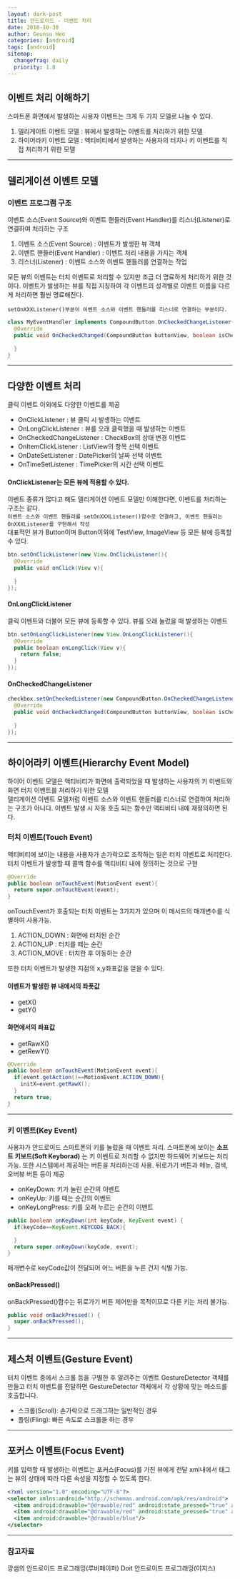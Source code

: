 ```yaml
---
layout: dark-post
title: 안드로이드 - 이벤트 처리
date: 2018-10-30
author: Geunsu Heo
categories: [android]
tags: [android]
sitemap:
  changefraq: daily
  priority: 1.0
---
```


## 이벤트 처리 이해하기
스마트폰 화면에서 발생하는 사용자 이벤트는 크게 두 가지 모델로 나눌 수 있다.
1. 델리게이트 이벤트 모델 : 뷰에서 발생하는 이벤트를 처리하기 위한 모델
2. 하이어라키 이벤트 모델 : 액티비티에서 발생하는 사용자의 터치나 키 이벤트를 직접 처리하기 위한 모델

---
## 델리게이션 이벤트 모델

### 이벤트 프로그램 구조 
이벤트 소스(Event Source)와 이벤트 핸들러(Event Handler)를 리스너(Listener)로 연결하여 처리하는 구조  
1. 이벤트 소스(Event Source) : 이벤트가 발생한 뷰 객체
2. 이벤트 핸들러(Event Handler) : 이벤트 처리 내용을 가지는 객체
3. 리스너(Listener) : 이벤트 소스와 이벤트 핸들러를 연결하는 작업

모든 뷰의 이벤트는 터치 이벤트로 처리할 수 있지만 조금 더 명료하게 처리하기 위한 것이다. 이벤트가 발생하는 뷰를 직접 지칭하여 각 이벤트의 성격별로 이벤트 이름을 다르게 처리하면 훨씬 명료해진다.

`setOnXXXListener()부분이 이벤트 소스와 이벤트 핸들러를 리스너로 연결하는 부분이다.`


```java
class MyEventHandler implements CompoundButton.OnCheckedChangeListener{
  @Override
  public void OnCheckedChanged(CompoundButton buttonView, boolean isChecked){
    
  }
} 
```

---
## 다양한 이벤트 처리
클릭 이벤트 이외에도 다양한 이벤트를 제공
- OnClickListener : 뷰 클릭 시 발생하는 이벤트
- OnLongClickListener : 뷰를 오래 클릭했을 때 발생하는 이벤트
- OnCheckedChangeListener : CheckBox의 상태 변경 이벤트
- OnItemClickListener : ListView의 항목 선택 이벤트
- OnDateSetListener : DatePicker의 날짜 선택 이벤트
- OnTimeSetListener : TimePicker의 시간 선택 이벤트

#### OnClickListener는 모든 뷰에 적용할 수 있다.
이벤트 종류가 많다고 해도 델리게이션 이벤트 모델만 이해한다면, 이벤트를 처리하는 구조는 같다.  
`이벤트 소스와 이벤트 핸들러를 setOnXXXListener()함수로 연결하고, 이벤트 핸들러는 OnXXXListener를 구현해서 작성`  
대표적인 뷰가 Button이며 Button이외에 TestView, ImageView 등 모든 뷰에 등록할 수 있다.

```java
btn.setOnClickListener(new View.OnClickListener(){
  @Override
  public void onClick(View v){
    
  }
});
```
#### OnLongClickListener
클릭 이벤트와 더불어 모든 뷰에 등록할 수 있다. 뷰를 오래 눌렀을 때 발생하는 이벤트
```java
btn.setOnLongClickListener(new View.OnLongClickListener(){
  @Override
  public boolean onLongClick(View v){
    return false;
  }
});
```  

#### OnCheckedChangeListener
```java
checkbox.setOnCheckedListener(new CompoundButton.OnCheckedChangeListener(){
  @Override
  public void OnCheckedChanged(CompoundButton buttonView, boolean isChecked){
    
  }
});
```

---

## 하이어라키 이벤트(Hierarchy Event Model)
하이어 이벤트 모델은 액티비티가 화면에 출력되었을 때 발생하는 사용자의 키 이벤트와 화면 터치 이벤트를 처리하기 위한 모델  
델리게이션 이벤트 모델처럼 이벤트 소스와 이벤트 핸들러를 리스너로 연결하여 처리하는 구조가 아니다. 이벤트 발생 시 자동 호출 되는 함수만 액티비티 내에 재정의하면 된다.

### 터치 이벤트(Touch Event)
액티비티에 보이는 내용을 사용자가 손가락으로 조작하는 일은 터치 이벤트로 처리한다.
터치 이벤트가 발생할 때 콜백 함수를 액티비티 내에 정의하는 것으로 구현
```java
@Override
public boolean onTouchEvent(MotionEvent event){
  return super.onTouchEvent(event);
}
```
onTouchEvent가 호출되는 터치 이벤트는 3가지가 있으며 이 메서드의 매개변수를 식별하여 사용가능.
1. ACTION_DOWN : 화면에 터치된 순간
2. ACTION_UP : 터치를 떼는 순간
3. ACTION_MOVE : 터치한 후 이동하는 순간

또한 터치 이벤트가 발생한 지점의 x,y좌표값을 얻을 수 있다.  

#### 이벤트가 발생한 뷰 내에서의 좌푯값
- getX()
- getY()  
 
#### 화면에서의 좌표값
- getRawX()
- getRewY()

```java
@Override
public boolean onTouchEvent(MotionEvent event){
  if(event.getAction()==MotionEvent.ACTION_DOWN){
    initX=event.getRawX();
  }
  return true;
}
```
---

### 키 이벤트(Key Event)
사용자가 안드로이드 스마트폰의 키를 눌렀을 때 이벤트 처리. 스마트폰에 보이는 **소프트 키보드(Soft Keyborad)** 는 키 이벤트로 처리할 수 없지만 하드웨어 키보드는 처리 가능.
또한 시스템에서 제공하는 버튼을 처리하는데 사용. 뒤로가기 버튼과 메뉴, 검색, 오버뷰 버튼 등이 제공
- onKeyDown: 키가 눌린 순간의 이벤트
- onKeyUp: 키를 떼는 순간의 이벤트
- onKeyLongPress: 키를 오래 누르는 순간의 이벤트

```java
public boolean onKeyDown(int keyCode, KeyEvent event) {
  if(keyCode==KeyEvent.KEYCODE_BACK){

  }
  return super.onKeyDown(keyCode, event);
}
```
매개변수로 keyCode값이 전달되어 어느 버튼을 누른 건지 식별 가능.

#### onBackPressed()
onBackPressed()함수는 뒤로가기 버튼 제어만을 목적이므로 다른 키는 처리 불가능.
```java
public void onBackPressed() {
  super.onBackPressed();
}
```

---
## 제스처 이벤트(Gesture Event)
터치 이벤트 중에서 스크롤 등을 구별한 후 알려주는 이벤트
GestureDetector 객체를 만들고 터치 이벤트를 전달하면 GestureDetector 객체에서 각 상황에 맞는 메소드를 호출합니다.
- 스크롤(Scroll): 손가락으로 드래그하는 일반적인 경우
- 플링(Fling): 빠른 속도로 스크롤을 하는 경우

---
## 포커스 이벤트(Focus Event)
키를 입력할 때 발생하는 이벤트는 포커스(Focus)를 가진 뷰에게 전달
xml내에서 <selector>태그는 뷰의 상태에 따라 다른 속성을 지정할 수 있도록 한다.
```xml
<?xml version="1.0" encoding="UTF-8"?>
<selector xmlns:android="http://schemas.android.com/apk/res/android">
  <item android:drawable="@drawable/red" android:state_pressed="true" android:state_focused="true"/>
  <item android:drawable="@drawable/red" android:state_pressed="true" android:state_focused="false"/>
  <item android:drawable="@drawable/blue"/>
</selector>
```
---
### 참고자료
깡샘의 안드로이드 프로그래밍(루비페이퍼)
Doit 안드로이드 프로그래밍(이지스)

